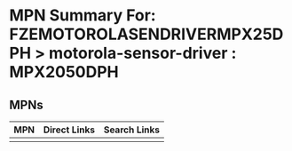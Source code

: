 



# MPN Summary For: FZEMOTOROLASENDRIVERMPX25DPH > motorola-sensor-driver : MPX2050DPH

## MPNs
  

|MPN|Direct Links|Search Links|
| :--- | :--- | :--- |
||||
